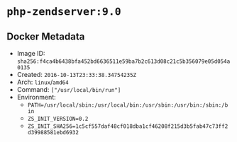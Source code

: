 # `php-zendserver:9.0`

## Docker Metadata

- Image ID: `sha256:f4ca4b6438bfa452bd6636511e59ba7b2c613d08c21c5b356079e05d054a0135`
- Created: `2016-10-13T23:33:38.34754235Z`
- Arch: `linux`/`amd64`
- Command: `["/usr/local/bin/run"]`
- Environment:
  - `PATH=/usr/local/sbin:/usr/local/bin:/usr/sbin:/usr/bin:/sbin:/bin`
  - `ZS_INIT_VERSION=0.2`
  - `ZS_INIT_SHA256=1c5cf557daf48cf018dba1cf46208f215d3b5fab47c73ff2d39988581ebd6932`
